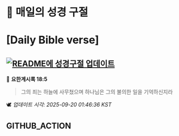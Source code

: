# 🙏 매일의 성경 구절
# [Daily Bible verse]
## [![README에 성경구절 업데이트](https://github.com/DONGSUKA/first_test/actions/workflows/update-readme-bible.yml/badge.svg)](https://github.com/DONGSUKA/first_test/actions/workflows/update-readme-bible.yml)
<!-- START_BIBLE_VERSE -->
📖 **요한계시록 18:5**
> 그의 죄는 하늘에 사무쳤으며 하나님은 그의 불의한 일을 기억하신지라

🕊️ _업데이트 시각: 2025-09-20 01:46:36 KST_
  <!-- END_BIBLE_VERSE -->
## GITHUB_ACTION
